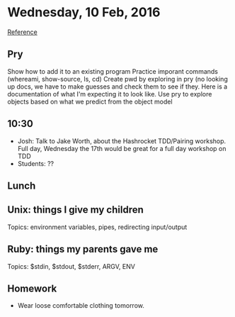 Wednesday, 10 Feb, 2016
=======================

[Reference](https://github.com/CodePlatoon/curriculum#week-2)



Pry
---

Show how to add it to an existing program
Practice imporant commands (whereami, show-source, ls, cd)
Create pwd by exploring in pry (no looking up docs, we have to make guesses and check them to see if they. Here is a documentation of what I'm expecting it to look like.
Use pry to explore objects based on what we predict from the object model

10:30
-----

* Josh: Talk to Jake Worth, about the Hashrocket TDD/Pairing workshop.
  Full day, Wednesday the 17th would be great for a full day workshop on TDD
* Students: ??

Lunch
-----


Unix: things I give my children
-------------------------------

Topics: environment variables, pipes, redirecting input/output


Ruby: things my parents gave me
-------------------------------

Topics: $stdin, $stdout, $stderr, ARGV, ENV



Homework
--------

* Wear loose comfortable clothing tomorrow.
